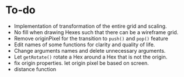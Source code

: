 # To-do
- Implementation of transformation of the entire grid and scaling.
- No fill when drawing Hexes such that there can be a wireframe grid.
- Remove originPixel for the transition to `push()` and `pop()` feature
- Edit names of some functions for clarity and quality of life.
- Change arguments names and delete unnecessary arguments.
- Let `getRotate()` rotate a Hex around a Hex that is not the origin.
- fix origin properties. let origin pixel be based on screen.
- distance function
